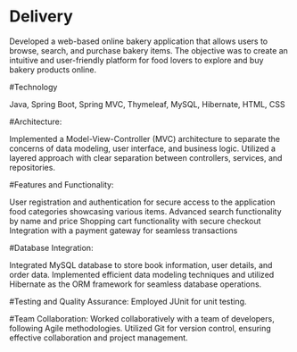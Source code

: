 # Delivery

Developed a web-based online bakery application that allows users to browse, search, and purchase bakery items. The objective was to create an intuitive and user-friendly platform for food lovers to explore and buy bakery products online.

#Technology

Java, Spring Boot, Spring MVC, Thymeleaf, MySQL, Hibernate, HTML, CSS

#Architecture: 

Implemented a Model-View-Controller (MVC) architecture to separate the concerns of data modeling, user interface, and business logic. Utilized a layered approach with clear separation between controllers, services, and repositories.

#Features and Functionality:

User registration and authentication for secure access to the application
food categories showcasing various items.
Advanced search functionality by name and price
Shopping cart functionality with secure checkout
Integration with a payment gateway for seamless transactions


#Database Integration: 

Integrated MySQL database to store book information, user details, and order data. Implemented efficient data modeling techniques and utilized Hibernate as the ORM framework for seamless database operations.

#Testing and Quality Assurance: 
Employed JUnit for unit testing.

#Team Collaboration: 
Worked collaboratively with a team of developers, following Agile methodologies. Utilized Git for version control, ensuring effective collaboration and project management.


